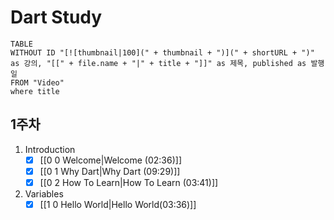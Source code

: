 # Dart Study
```dataview 
TABLE 
WITHOUT ID "[![thumbnail|100](" + thumbnail + ")](" + shortURL + ")" as 강의, "[[" + file.name + "|" + title + "]]" as 제목, published as 발행일 
FROM "Video" 
where title 
```
## 1주차
1. Introduction
	- [x] [[0 0 Welcome|Welcome (02:36)]]
	- [x] [[0 1 Why Dart|Why Dart (09:29)]]
	- [x] [[0 2 How To Learn|How To Learn (03:41)]]
2. Variables
	- [x] [[1 0 Hello World|Hello World(03:36)]]